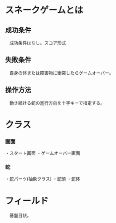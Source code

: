 # スネークゲームとは
## 成功条件
　成功条件はなし。スコア形式
## 失敗条件
　自身の体または障害物に衝突したらゲームオーバー。
## 操作方法
　動き続ける蛇の進行方向を十字キーで指定する。

# クラス
### 画面
・スタート画面
・ゲームオーバー画面

### 蛇
・蛇パーツ(抽象クラス)
  ・蛇頭
  ・蛇体

# フィールド
　碁盤目状。
